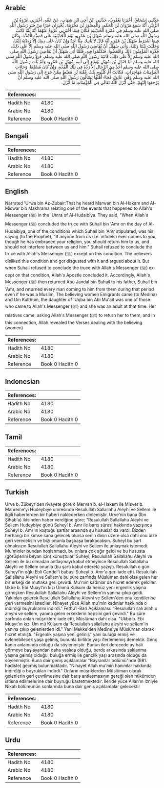 ## Arabic


<div dir="rtl" lang="ar" style={{fontSize:'larger',backgroundColor:'#f8f9fa',padding:20}}>
حَدَّثَنِي إِسْحَاقُ، أَخْبَرَنَا يَعْقُوبُ، حَدَّثَنِي ابْنُ أَخِي ابْنِ شِهَابٍ، عَنْ عَمِّهِ، أَخْبَرَنِي عُرْوَةُ بْنُ الزُّبَيْرِ، أَنَّهُ سَمِعَ مَرْوَانَ بْنَ الْحَكَمِ، وَالْمِسْوَرَ بْنَ مَخْرَمَةَ، يُخْبِرَانِ خَبَرًا مِنْ خَبَرِ رَسُولِ اللَّهِ صلى الله عليه وسلم فِي عُمْرَةِ الْحُدَيْبِيَةِ فَكَانَ فِيمَا أَخْبَرَنِي عُرْوَةُ عَنْهُمَا أَنَّهُ لَمَّا كَاتَبَ رَسُولُ اللَّهِ صلى الله عليه وسلم سُهَيْلَ بْنَ عَمْرٍو، يَوْمَ الْحُدَيْبِيَةِ عَلَى قَضِيَّةِ الْمُدَّةِ، وَكَانَ فِيمَا اشْتَرَطَ سُهَيْلُ بْنُ عَمْرٍو أَنَّهُ قَالَ لاَ يَأْتِيكَ مِنَّا أَحَدٌ وَإِنْ كَانَ عَلَى دِينِكَ إِلاَّ رَدَدْتَهُ إِلَيْنَا، وَخَلَّيْتَ بَيْنَنَا وَبَيْنَهُ‏.‏ وَأَبَى سُهَيْلٌ أَنْ يُقَاضِيَ رَسُولَ اللَّهِ صلى الله عليه وسلم إِلاَّ عَلَى ذَلِكَ، فَكَرِهَ الْمُؤْمِنُونَ ذَلِكَ وَامَّعَضُوا، فَتَكَلَّمُوا فِيهِ، فَلَمَّا أَبَى سُهَيْلٌ أَنْ يُقَاضِيَ رَسُولَ اللَّهِ صلى الله عليه وسلم إِلاَّ عَلَى ذَلِكَ، كَاتَبَهُ رَسُولُ اللَّهِ صلى الله عليه وسلم، فَرَدَّ رَسُولُ اللَّهِ صلى الله عليه وسلم أَبَا جَنْدَلِ بْنَ سُهَيْلٍ يَوْمَئِذٍ إِلَى أَبِيهِ سُهَيْلِ بْنِ عَمْرٍو، وَلَمْ يَأْتِ رَسُولَ اللَّهِ صلى الله عليه وسلم أَحَدٌ مِنَ الرِّجَالِ إِلاَّ رَدَّهُ فِي تِلْكَ الْمُدَّةِ، وَإِنْ كَانَ مُسْلِمًا، وَجَاءَتِ الْمُؤْمِنَاتُ مُهَاجِرَاتٍ، فَكَانَتْ أُمُّ كُلْثُومٍ بِنْتُ عُقْبَةَ بْنِ مُعَيْطٍ مِمَّنْ خَرَجَ إِلَى رَسُولِ اللَّهِ صلى الله عليه وسلم وَهْىَ عَاتِقٌ، فَجَاءَ أَهْلُهَا يَسْأَلُونَ رَسُولَ اللَّهِ صلى الله عليه وسلم أَنْ يَرْجِعَهَا إِلَيْهِمْ، حَتَّى أَنْزَلَ اللَّهُ تَعَالَى فِي الْمُؤْمِنَاتِ مَا أَنْزَلَ‏.‏
</div>
<div style={{backgroundColor:'#f8f9fa',padding:20, marginBottom: 10}}><table> <thead> <tr> <th>References:</th> <th></th> </tr> </thead> <tbody><tr><td>Hadith No</td><td>4180</td></tr><tr><td>Arabic No</td><td>4180</td></tr><tr><td>Reference</td><td>Book 0 Hadith 0</td></tr></tbody></table></div>

## Bengali


<div dir="ltr" lang="bn" style={{fontSize:'larger',backgroundColor:'#f8f9fa',padding:20}}>

</div>
<div style={{backgroundColor:'#f8f9fa',padding:20, marginBottom: 10}}><table> <thead> <tr> <th>References:</th> <th></th> </tr> </thead> <tbody><tr><td>Hadith No</td><td>4180</td></tr><tr><td>Arabic No</td><td>4180</td></tr><tr><td>Reference</td><td>Book 0 Hadith 0</td></tr></tbody></table></div>

## English


<div dir="ltr" lang="en" style={{fontSize:'larger',backgroundColor:'#f8f9fa',padding:20}}>
Narrated 'Urwa bin Az-Zubair:That he heard Marwan bin Al-Hakam and Al-Miswar bin Makhrama relating one of the events that happened to Allah's Messenger (ﷺ) in the 'Umra of Al-Hudaibiya. They said, "When Allah's Messenger (ﷺ) concluded the truce with Suhail bin 'Amr on the day of Al-Hudaibiya, one of the conditions which Suhail bin 'Amr stipulated, was his saying (to the Prophet), "If anyone from us (i.e. infidels) ever comes to you, though he has embraced your religion, you should return him to us, and should not interfere between us and him." Suhail refused to conclude the truce with Allah's Messenger (ﷺ) except on this condition. The believers disliked this condition and got disgusted with it and argued about it. But when Suhail refused to conclude the truce with Allah's Messenger (ﷺ) except on that condition, Allah's Apostle concluded it. Accordingly, Allah's Messenger (ﷺ) then returned Abu Jandal bin Suhail to his father, Suhail bin 'Amr, and returned every man coming to him from them during that period even if he was a Muslim. The believing women Emigrants came (to Medina) and Um Kulthum, the daughter of 'Uqba bin Abi Mu'ait was one of those who came to Allah's Messenger (ﷺ) and she was an adult at that time. Her relatives came, asking Allah's Messenger (ﷺ) to return her to them, and in this connection, Allah revealed the Verses dealing with the believing (women)
</div>
<div style={{backgroundColor:'#f8f9fa',padding:20, marginBottom: 10}}><table> <thead> <tr> <th>References:</th> <th></th> </tr> </thead> <tbody><tr><td>Hadith No</td><td>4180</td></tr><tr><td>Arabic No</td><td>4180</td></tr><tr><td>Reference</td><td>Book 0 Hadith 0</td></tr></tbody></table></div>

## Indonesian


<div dir="ltr" lang="id" style={{fontSize:'larger',backgroundColor:'#f8f9fa',padding:20}}>

</div>
<div style={{backgroundColor:'#f8f9fa',padding:20, marginBottom: 10}}><table> <thead> <tr> <th>References:</th> <th></th> </tr> </thead> <tbody><tr><td>Hadith No</td><td>4180</td></tr><tr><td>Arabic No</td><td>4180</td></tr><tr><td>Reference</td><td>Book 0 Hadith 0</td></tr></tbody></table></div>

## Tamil


<div dir="ltr" lang="ta" style={{fontSize:'larger',backgroundColor:'#f8f9fa',padding:20}}>

</div>
<div style={{backgroundColor:'#f8f9fa',padding:20, marginBottom: 10}}><table> <thead> <tr> <th>References:</th> <th></th> </tr> </thead> <tbody><tr><td>Hadith No</td><td>4180</td></tr><tr><td>Arabic No</td><td>4180</td></tr><tr><td>Reference</td><td>Book 0 Hadith 0</td></tr></tbody></table></div>

## Turkish


<div dir="ltr" lang="tr" style={{fontSize:'larger',backgroundColor:'#f8f9fa',padding:20}}>
Urve b. Zübeyr'den rivayete göre o Mervan b. el-Hakem ile Misver b. Mahreme'yi Hudeybiye umresinde Resulullah Sallallahu Aleyhi ve Sellem ile ilgili haberlerden bir haberi naklederken dinlemiştir. Urve'nin bana (İbn Şihab'a) ikisinden haber verdiğine göre; "Resulullah Sallallahu Aleyhi ve Sellem Hudeybiye günü Suheyl b. Amr ile barış süresi hakkında yazışınca Suheyl b. Amr'ın koştuğu şartlar arasında şu hususlar da vardı: Bizden herhangi bir kimse sana gelecek olursa senin dinin üzere olsa dahi onu bize geri vereceksin ve bizi onunla başbaşa bırakacaksın. Suheyl bu şart olmaksızın Resulullah Sallallahu Aleyhi ve Sellem ile anlaşmak istemedi. Mu'minler bundan hoşlanmadı, bu onlara çok ağır geldi ve bu hususta (görüşlerini beyan için) konuştular. Suheyl, Resulullah Sallallahu Aleyhi ve Sellem ile bu olmadan antlaşmayı kabul etmeyince Resulullah Sallallahu Aleyhi ve Sellem onunla (bu şartı kabul ederek) yazıştı. Resulullah o gün Suheyl'in oğlu Ebli Cendel'i babası Suheyl b. Amr'a geri iade etti. Resulullah Sallallahu Aleyhi ve Sellem'e bu süre zarfında Müslüman dahi olsa gelen her bir erkeği de mutlaka geri çevirdi. Mu'min kadınlar da hicret ederek geldiler. Ukbe b. Ebi Muayt'ın kızı Ümmü Külsum da henüz yeni ergenlik yaşına girmişken Resulullah Sallallahu Aleyhi ve Sellem'in yanına çıkıp geldi. Yakınları gelerek Resulullah Sallallahu Aleyhi ve Sellem'den onu kendilerine geri vermesini istediler. Nihayet yüce Allah mu'min kadınlar hakkında o indirdiği buyruklarını indirdi." Fethu'l-Bari Açıklaması: "Resulullah salı allah u aleyhi ve sellem, yanına gelen erkeklerin hepsini geri çevirdi." Bu süre zarfında onları müşriklere iade etti, Müslüman dahi olsa. "Ukbe b. Ebi Muayt'ın kızı Üm mü Külsum da Resulullah sallallahu aleyhi ve selIem'in yanına çıkıp gelenlerden idi." Yani Mekke'den Medine'ye Müslüman olarak hicret etmişti. "Ergenlik yaşına yeni gelmiş" yani buluğa ermiş ve evlenebilecek yaşa gelmiş, bununla birlikte yaşı i1erlememiş demektir. Genç kadın anlamında olduğu da söylenmiştir. Bunun ileri derecede ay hali görmeye başlayandan daha yaşlıca olduğu, perde arkasında saklanma yaşına gelmiş olduğu, buluğa ermiş ile gençlik yaşı arasında olduğu da söylenmiştir. Buna dair geniş açıklamalar "Bayramlar bölümü"nde (981. hadiste) geçmiş bulunmaktadır. "Nihayet Allah mu'min hanımlar hakkında indirdiği o buyrukları indirdi." Onların müşriklerden Müslüman olarak gelenlerin geri çevrilmesine dair barış antlaşmasının gereği olan hükümden istisna edilmelerine dair buyruğu kastetmektedir. İleride yüce Allah'ın izniyle Nikah bölümünün sonlarında buna dair geniş açıklamalar gelecektir
</div>
<div style={{backgroundColor:'#f8f9fa',padding:20, marginBottom: 10}}><table> <thead> <tr> <th>References:</th> <th></th> </tr> </thead> <tbody><tr><td>Hadith No</td><td>4180</td></tr><tr><td>Arabic No</td><td>4180</td></tr><tr><td>Reference</td><td>Book 0 Hadith 0</td></tr></tbody></table></div>

## Urdu


<div dir="rtl" lang="ur" style={{fontSize:'larger',backgroundColor:'#f8f9fa',padding:20}}>

</div>
<div style={{backgroundColor:'#f8f9fa',padding:20, marginBottom: 10}}><table> <thead> <tr> <th>References:</th> <th></th> </tr> </thead> <tbody><tr><td>Hadith No</td><td>4180</td></tr><tr><td>Arabic No</td><td>4180</td></tr><tr><td>Reference</td><td>Book 0 Hadith 0</td></tr></tbody></table></div>